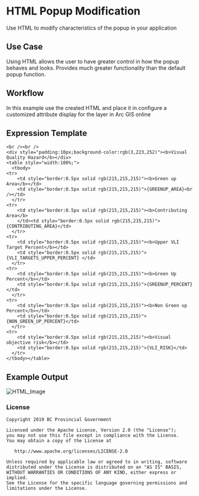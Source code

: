 # HTML Popup Modification

Use HTML to modify characteristics of the popup in your application

## Use Case

Using HTML allows the user to have greater control in how the popup behaves and looks. Provides much greater functionality than the default popup function.


## Workflow

In this example use the created HTML and place it in configure a customized attribute display for the layer in Arc GIS online


## Expression Template

```
<br /><br />
<div style="padding:10px;background-color:rgb(3,223,252)"><b>Visual Quality Hazard</b></div>
<table style="width:100%;">
  <tbody>
<tr>
    <td style="border:0.5px solid rgb(215,215,215)"><b>Green up Area</b></td>
    <td style="border:0.5px solid rgb(215,215,215)">{GREENUP_AREA}<br /></td> 
  </tr>
<tr>
    <td style="border:0.5px solid rgb(215,215,215)"><b>Contributing Area</b>
	</td><td style="border:0.5px solid rgb(215,215,215)">{CONTRIBUTING_AREA}</td> 
  </tr>
<tr>
    <td style="border:0.5px solid rgb(215,215,215)"><b>Upper VLI Target Percent</b></td>
	<td style="border:0.5px solid rgb(215,215,215)">{VLI_TARGETS_UPPER_PERCENT} </td> 
  </tr>
<tr>
    <td style="border:0.5px solid rgb(215,215,215)"><b>Green Up Percent</b></td>
	<td style="border:0.5px solid rgb(215,215,215)">{GREENUP_PERCENT} </td> 
  </tr>
<tr>
    <td style="border:0.5px solid rgb(215,215,215)"><b>Non Green up Percent</b></td>
	<td style="border:0.5px solid rgb(215,215,215)">{NON_GREEN_UP_PERCENT}</td> 
  </tr>
<tr>
    <td style="border:0.5px solid rgb(215,215,215)"><b>Visual objective risk</b></td>
	<td style="border:0.5px solid rgb(215,215,215)">{VLI_RISK}</td> 
  </tr>
</tbody></table>
```

## Example Output
![HTML_Image](https://github.com/GrahamMacGregorBCGov/gis-pantry/blob/master/recipes/Arcade/Images/HTML_Popup_Customization.gif)



### License
    Copyright 2019 BC Provincial Government

    Licensed under the Apache License, Version 2.0 (the "License");
    you may not use this file except in compliance with the License.
    You may obtain a copy of the License at

       http://www.apache.org/licenses/LICENSE-2.0

    Unless required by applicable law or agreed to in writing, software
    distributed under the License is distributed on an "AS IS" BASIS,
    WITHOUT WARRANTIES OR CONDITIONS OF ANY KIND, either express or implied.
    See the License for the specific language governing permissions and
    limitations under the License.
